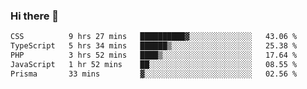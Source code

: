 ### Hi there 🌱
<!--START_SECTION:waka-->

```txt
CSS          9 hrs 27 mins   ██████████▓░░░░░░░░░░░░░░   43.06 %
TypeScript   5 hrs 34 mins   ██████▒░░░░░░░░░░░░░░░░░░   25.38 %
PHP          3 hrs 52 mins   ████▒░░░░░░░░░░░░░░░░░░░░   17.64 %
JavaScript   1 hr 52 mins    ██░░░░░░░░░░░░░░░░░░░░░░░   08.55 %
Prisma       33 mins         ▓░░░░░░░░░░░░░░░░░░░░░░░░   02.56 %
```

<!--END_SECTION:waka-->
<!--
**Dieg0raf/Dieg0raf** is a ✨ _special_ ✨ repository because its `README.md` (this file) appears on your GitHub profile.

Here are some ideas to get you started:

- 🔭 I’m currently working on ...
- 🌱 I’m currently learning ...
- 👯 I’m looking to collaborate on ...
- 🤔 I’m looking for help with ...
- 💬 Ask me about ...
- 📫 How to reach me: ...
- 😄 Pronouns: ...
- ⚡ Fun fact: ...
-->
